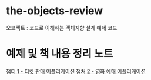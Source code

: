 # the-objects-review
오브젝트 : 코드로 이해하는 객체지향 설계 예제 코드

# 예제 및 책 내용 정리 노트
[챕터 1 - 티켓 판매 어플리케이션](https://github.com/dailyworker/the-objects-review/blob/master/note/chap1_ticket_seller_application.md)
[챕처 2 - 영화 예매 어플리케이션](https://github.com/dailyworker/the-objects-review/blob/master/note/chap2_movie_reservation_application.md)
